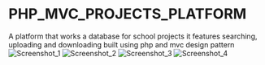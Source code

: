 # PHP_MVC_PROJECTS_PLATFORM
A platform that works a database for school projects it features searching, uploading and downloading
built using php and mvc design pattern
![Screenshot_1](https://user-images.githubusercontent.com/104870424/169912993-81b44044-0f77-413d-b5e7-adf93eb92059.png)
![Screenshot_2](https://user-images.githubusercontent.com/104870424/169912996-320628d0-b1e0-4240-a0b6-1cfb4dbe281d.png)
![Screenshot_3](https://user-images.githubusercontent.com/104870424/169913001-34671279-4836-48a9-8a83-e550875696a9.png)
![Screenshot_4](https://user-images.githubusercontent.com/104870424/169913007-88a1ed42-3356-4589-82f7-dc9997b6f966.png)
